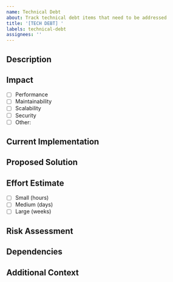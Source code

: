 ```yaml
---
name: Technical Debt
about: Track technical debt items that need to be addressed
title: '[TECH DEBT] '
labels: technical-debt
assignees: ''
---
```


## Description
<!-- Describe the technical debt item -->

## Impact
<!-- How does this technical debt impact the project? -->
- [ ] Performance
- [ ] Maintainability
- [ ] Scalability
- [ ] Security
- [ ] Other: <!-- specify -->

## Current Implementation
<!-- Describe the current implementation -->

## Proposed Solution
<!-- Describe the proposed solution or improvement -->

## Effort Estimate
<!-- Estimate the effort required to address this -->
- [ ] Small (hours)
- [ ] Medium (days)
- [ ] Large (weeks)

## Risk Assessment
<!-- What are the risks of not addressing this debt? -->

## Dependencies
<!-- Any dependencies on other issues or components -->

## Additional Context
<!-- Any additional information or context -->